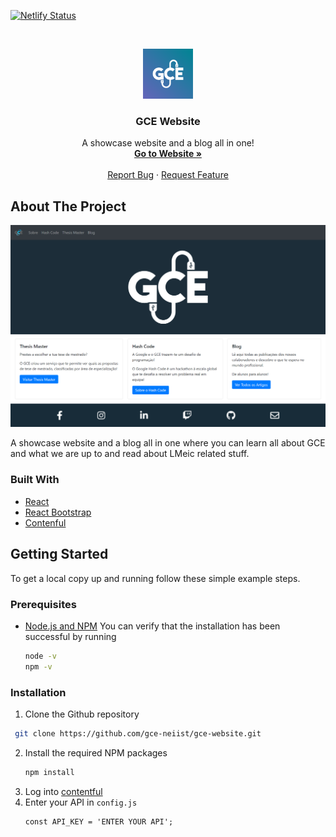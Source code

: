 <!-- PROJECT SHIELDS -->
[![Netlify Status](https://api.netlify.com/api/v1/badges/040ac5c1-a9c6-4024-9e2b-866363e5e459/deploy-status)](https://app.netlify.com/sites/gce-website/deploys)

<!-- PROJECT LOGO -->
<br />
<p align="center">
  <a href="https://github.com/gce-neiist/gce-website">
    <img src="readme/logo.png" alt="Logo" width="80" height="80">
  </a>

  <h3 align="center">GCE Website</h3>

  <p align="center">
    A showcase website and a blog all in one!
    <br />
    <a href="https://github.com/othneildrew/Best-README-Template"><strong>Go to Website »</strong></a>
    <br />
    <br />
    <a href="https://github.com/othneildrew/Best-README-Template/issues">Report Bug</a>
    ·
    <a href="https://github.com/othneildrew/Best-README-Template/issues">Request Feature</a>
  </p>
</p>

<!-- ABOUT THE PROJECT -->
## About The Project

![Screenshot](./readme/screenshot.png)

A showcase website and a blog all in one where you can learn all about GCE and what we are up to and read about LMeic related stuff.

### Built With
* [React](https://reactjs.org/)
* [React Bootstrap](https://react-bootstrap.github.io/)
* [Contenful](https://www.contentful.com/)

<!-- GETTING STARTED -->
## Getting Started

To get a local copy up and running follow these simple example steps.

### Prerequisites

* [Node.js and NPM](https://nodejs.org/en/download/)
You can verify that the installation has been successful by running
  ```sh
  node -v
  npm -v
  ```

### Installation

1. Clone the Github repository
  ```sh
   git clone https://github.com/gce-neiist/gce-website.git
   ```
2. Install the required NPM packages
   ```sh
   npm install
   ```
3. Log into [contentful](https://be.contentful.com/login)
4. Enter your API in `config.js`
   ```JS
   const API_KEY = 'ENTER YOUR API';
   ```

<!-- USAGE EXAMPLES -->
<!--
## Usage

Use this space to show useful examples of how a project can be used. Additional screenshots, code examples and demos work well in this space. You may also link to more resources.

_For more examples, please refer to the [Documentation](https://example.com)_
-->

<!-- ROADMAP -->
<!--
## Roadmap

See the [open issues](https://github.com/othneildrew/Best-README-Template/issues) for a list of proposed features (and known issues).
-->

<!-- CONTRIBUTING -->
<!--
## Contributing

Contributions are what make the open source community such an amazing place to be learn, inspire, and create. Any contributions you make are **greatly appreciated**.

1. Fork the Project
2. Create your Feature Branch (`git checkout -b feature/AmazingFeature`)
3. Commit your Changes (`git commit -m 'Add some AmazingFeature'`)
4. Push to the Branch (`git push origin feature/AmazingFeature`)
5. Open a Pull Request
-->

<!-- LICENSE -->
<!--
## License

Distributed under the MIT License. See `LICENSE` for more information.
-->

<!-- CONTACT -->
<!--
## Contact

Your Name - [@your_twitter](https://twitter.com/your_username) - email@example.com

Project Link: [https://github.com/your_username/repo_name](https://github.com/your_username/repo_name)
-->

<!-- ACKNOWLEDGEMENTS -->
<!--
## Acknowledgements
* [GitHub Emoji Cheat Sheet](https://www.webpagefx.com/tools/emoji-cheat-sheet)
* [Img Shields](https://shields.io)
* [Choose an Open Source License](https://choosealicense.com)
* [GitHub Pages](https://pages.github.com)
* [Animate.css](https://daneden.github.io/animate.css)
* [Loaders.css](https://connoratherton.com/loaders)
* [Slick Carousel](https://kenwheeler.github.io/slick)
* [Smooth Scroll](https://github.com/cferdinandi/smooth-scroll)
* [Sticky Kit](http://leafo.net/sticky-kit)
* [JVectorMap](http://jvectormap.com)
* [Font Awesome](https://fontawesome.com)
* [Best-README-Template](https://github.com/othneildrew/Best-README-Template)
-->